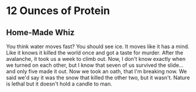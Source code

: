---
---
# 12 Ounces of Protein
## Home-Made Whiz

You think water moves fast? You should see ice. It moves like it has a mind. Like it knows it killed the world once and got a taste for murder. After the avalanche, it took us a week to climb out. Now, I don't know exactly when we turned on each other, but I know that seven of us survived the slide... and only five made it out. Now we took an oath, that I'm breaking now. We said we'd say it was the snow that killed the other two, but it wasn't. Nature is lethal but it doesn't hold a candle to man.
